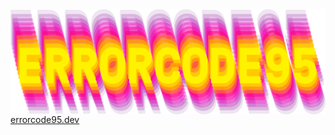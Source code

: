 <img align='center' src="https://github.com/Errorcode95/Errorcode95/blob/main/banner.png" width="800">
<a href="https://errorcode95.dev" target="_blank">errorcode95.dev</a>
